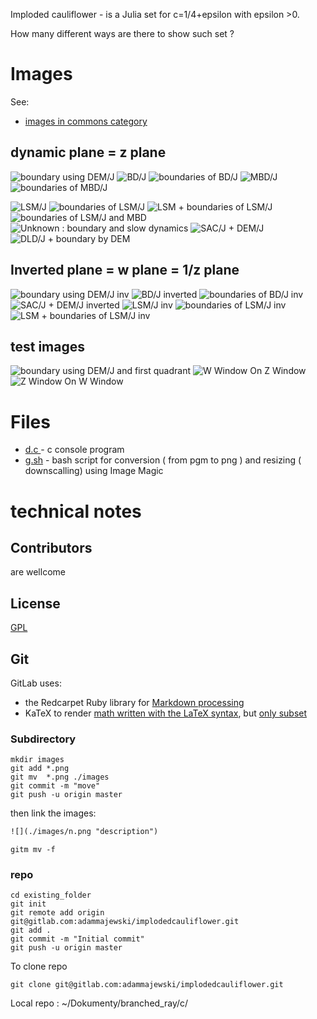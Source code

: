 Imploded cauliflower - is a Julia set for c=1/4+epsilon with epsilon >0. 

How many different ways are there to show such set ?



# Images
See:
* [images in commons category](https://commons.wikimedia.org/wiki/Category:Imploded_cauliflower)


## dynamic plane = z plane

![](./images/1.png "boundary using DEM/J") 
![](./images/2.png "BD/J") 
![](./images/3.png "boundaries of BD/J") 
![](./images/4.png "MBD/J") 
![](./images/5.png "boundaries of MBD/J") 


![](./images/6.png "LSM/J") 
![](./images/7.png "boundaries of LSM/J") 
![](./images/8.png "LSM + boundaries of LSM/J")
![](./images/9.png "boundaries of LSM/J and MBD") 
![](./images/10.png "Unknown : boundary and slow dynamics") 
![](./images/11.png "SAC/J + DEM/J") 
![](./images/12.png "DLD/J + boundary by DEM") 


## Inverted plane  = w plane  = 1/z plane 

![](./images/13.png "boundary using DEM/J inv") 
![](./images/14.png "BD/J inverted") 
![](./images/15.png "boundaries of BD/J inv") 
![](./images/16.png "SAC/J + DEM/J inverted") 
![](./images/17.png "LSM/J inv") 
![](./images/18.png "boundaries of LSM/J inv") 
![](./images/19.png "LSM + boundaries of LSM/J inv") 

## test images

![](./images/20.png "boundary using DEM/J and first quadrant") 
![](./images/21.png "W Window On Z Window") 
![](./images/22.png "Z Window On W Window") 




# Files
* [d.c ](./src/d.c) - c console program
* [g.sh](./src/g.sh) - bash script for conversion ( from pgm to png ) and resizing ( downscalling) using Image Magic


# technical notes




## Contributors

are wellcome 


  
## License

[GPL](https://www.gnu.org/licenses/gpl-3.0.html)



## Git

GitLab uses:
* the Redcarpet Ruby library for [Markdown processing](https://gitlab.com/gitlab-org/gitlab-foss/blob/master/doc/user/markdown.md)
* KaTeX to render [math written with the LaTeX syntax](https://gitlab.com/gitlab-org/gitlab-foss/blob/master/doc/user/markdown.md), but [only subset](https://khan.github.io/KaTeX/function-support.html)






### Subdirectory

```git
mkdir images
git add *.png
git mv  *.png ./images
git commit -m "move"
git push -u origin master
```
then link the images:

```txt
![](./images/n.png "description") 

```

```git
gitm mv -f 
```




### repo



```git
cd existing_folder
git init
git remote add origin git@gitlab.com:adammajewski/implodedcauliflower.git
git add .
git commit -m "Initial commit"
git push -u origin master
```


To clone repo

```git
git clone git@gitlab.com:adammajewski/implodedcauliflower.git
```



Local repo : ~/Dokumenty/branched_ray/c/

